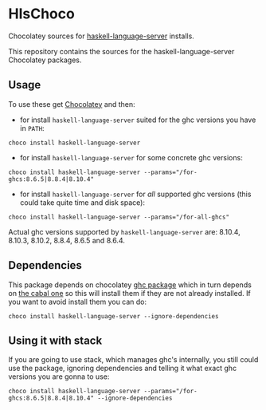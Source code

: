 # HlsChoco

Chocolatey sources for [haskell-language-server](https://github.com/haskell/haskell-language-server/blob/master/README.md) installs.

This repository contains the sources for the haskell-language-server Chocolatey packages.

## Usage

To use these get [Chocolatey](https://chocolatey.org/) and then:

- for install `haskell-language-server` suited for the ghc versions you have in `PATH`:

```shell
choco install haskell-language-server
```

- for install `haskell-language-server` for some concrete ghc versions:

```shell
choco install haskell-language-server --params="/for-ghcs:8.6.5|8.8.4|8.10.4"
```

- for install `haskell-language-server` for *all* supported ghc versions (this could take quite time and disk space):

```shell
choco install haskell-language-server --params="/for-all-ghcs"
```

Actual ghc versions supported by `haskell-language-server` are: 8.10.4, 8.10.3, 8.10.2, 8.8.4, 8.6.5 and 8.6.4.

## Dependencies

This package depends on chocolatey [ghc package](https://community.chocolatey.org/packages/ghc) which in turn depends on [the cabal one](https://community.chocolatey.org/packages/cabal) so this will install them if they are not already installed. If you want to avoid install them you can do:

```shell
choco install haskell-language-server --ignore-dependencies
```

## Using it with stack

If you are going to use stack, which manages ghc's internally, you still could use the package, ignoring dependencies and telling it what exact ghc versions you are gonna to use:

```shell
choco install haskell-language-server --params="/for-ghcs:8.6.5|8.8.4|8.10.4" --ignore-dependencies
```
